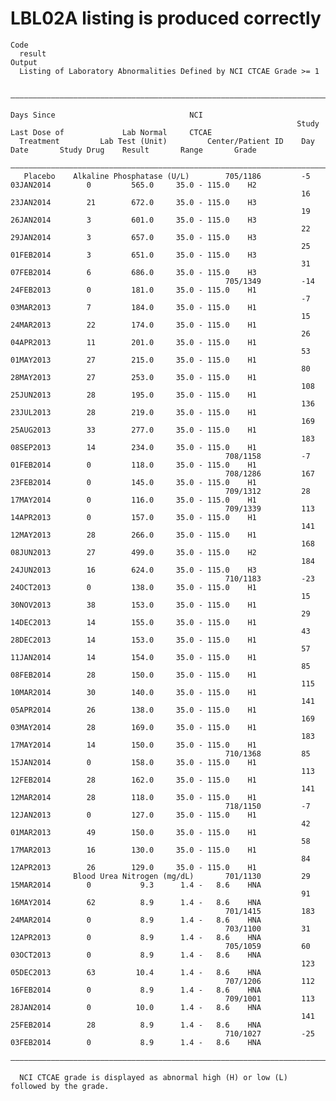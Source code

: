 # LBL02A listing is produced correctly

    Code
      result
    Output
      Listing of Laboratory Abnormalities Defined by NCI CTCAE Grade >= 1
      
      ———————————————————————————————————————————————————————————————————————————————————————————————————————————————————————————————
                                                                                         Days Since                              NCI 
                                                                    Study               Last Dose of             Lab Normal     CTCAE
      Treatment         Lab Test (Unit)         Center/Patient ID    Day      Date       Study Drug    Result       Range       Grade
      ———————————————————————————————————————————————————————————————————————————————————————————————————————————————————————————————
       Placebo    Alkaline Phosphatase (U/L)        705/1186         -5     03JAN2014        0         565.0     35.0 - 115.0    H2  
                                                                     16     23JAN2014        21        672.0     35.0 - 115.0    H3  
                                                                     19     26JAN2014        3         601.0     35.0 - 115.0    H3  
                                                                     22     29JAN2014        3         657.0     35.0 - 115.0    H3  
                                                                     25     01FEB2014        3         651.0     35.0 - 115.0    H3  
                                                                     31     07FEB2014        6         686.0     35.0 - 115.0    H3  
                                                    705/1349         -14    24FEB2013        0         181.0     35.0 - 115.0    H1  
                                                                     -7     03MAR2013        7         184.0     35.0 - 115.0    H1  
                                                                     15     24MAR2013        22        174.0     35.0 - 115.0    H1  
                                                                     26     04APR2013        11        201.0     35.0 - 115.0    H1  
                                                                     53     01MAY2013        27        215.0     35.0 - 115.0    H1  
                                                                     80     28MAY2013        27        253.0     35.0 - 115.0    H1  
                                                                     108    25JUN2013        28        195.0     35.0 - 115.0    H1  
                                                                     136    23JUL2013        28        219.0     35.0 - 115.0    H1  
                                                                     169    25AUG2013        33        277.0     35.0 - 115.0    H1  
                                                                     183    08SEP2013        14        234.0     35.0 - 115.0    H1  
                                                    708/1158         -7     01FEB2014        0         118.0     35.0 - 115.0    H1  
                                                    708/1286         167    23FEB2014        0         145.0     35.0 - 115.0    H1  
                                                    709/1312         28     17MAY2014        0         116.0     35.0 - 115.0    H1  
                                                    709/1339         113    14APR2013        0         157.0     35.0 - 115.0    H1  
                                                                     141    12MAY2013        28        266.0     35.0 - 115.0    H1  
                                                                     168    08JUN2013        27        499.0     35.0 - 115.0    H2  
                                                                     184    24JUN2013        16        624.0     35.0 - 115.0    H3  
                                                    710/1183         -23    24OCT2013        0         138.0     35.0 - 115.0    H1  
                                                                     15     30NOV2013        38        153.0     35.0 - 115.0    H1  
                                                                     29     14DEC2013        14        155.0     35.0 - 115.0    H1  
                                                                     43     28DEC2013        14        153.0     35.0 - 115.0    H1  
                                                                     57     11JAN2014        14        154.0     35.0 - 115.0    H1  
                                                                     85     08FEB2014        28        150.0     35.0 - 115.0    H1  
                                                                     115    10MAR2014        30        140.0     35.0 - 115.0    H1  
                                                                     141    05APR2014        26        138.0     35.0 - 115.0    H1  
                                                                     169    03MAY2014        28        169.0     35.0 - 115.0    H1  
                                                                     183    17MAY2014        14        150.0     35.0 - 115.0    H1  
                                                    710/1368         85     15JAN2014        0         158.0     35.0 - 115.0    H1  
                                                                     113    12FEB2014        28        162.0     35.0 - 115.0    H1  
                                                                     141    12MAR2014        28        118.0     35.0 - 115.0    H1  
                                                    718/1150         -7     12JAN2013        0         127.0     35.0 - 115.0    H1  
                                                                     42     01MAR2013        49        150.0     35.0 - 115.0    H1  
                                                                     58     17MAR2013        16        130.0     35.0 - 115.0    H1  
                                                                     84     12APR2013        26        129.0     35.0 - 115.0    H1  
                  Blood Urea Nitrogen (mg/dL)       701/1130         29     15MAR2014        0           9.3      1.4 -   8.6    HNA 
                                                                     91     16MAY2014        62          8.9      1.4 -   8.6    HNA 
                                                    701/1415         183    24MAR2014        0           8.9      1.4 -   8.6    HNA 
                                                    703/1100         31     12APR2013        0           8.9      1.4 -   8.6    HNA 
                                                    705/1059         60     03OCT2013        0           8.9      1.4 -   8.6    HNA 
                                                                     123    05DEC2013        63         10.4      1.4 -   8.6    HNA 
                                                    707/1206         112    16FEB2014        0           8.9      1.4 -   8.6    HNA 
                                                    709/1001         113    28JAN2014        0          10.0      1.4 -   8.6    HNA 
                                                                     141    25FEB2014        28          8.9      1.4 -   8.6    HNA 
                                                    710/1027         -25    03FEB2014        0           8.9      1.4 -   8.6    HNA 
      ———————————————————————————————————————————————————————————————————————————————————————————————————————————————————————————————
      
      NCI CTCAE grade is displayed as abnormal high (H) or low (L) followed by the grade.

